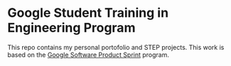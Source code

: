 # Google Student Training in Engineering Program

This repo contains my personal portofolio and STEP projects.
This work is based on the [Google Software Product Sprint](https://g.co/softwareproductsprint) program.
